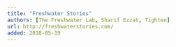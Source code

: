 ```yaml
---
title: "Freshwater Stories"
authors: [The Freshwater Lab, Sharif Ezzat, Tighten]
url: http://freshwaterstories.com/
added: 2018-05-19
---
```

